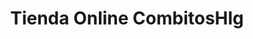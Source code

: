 ---
title: "Tienda Online CombitosHlg"
url: /reparto-lenin-holguin/tienda-online-combitoshlg/
shop: Außenstelle
---